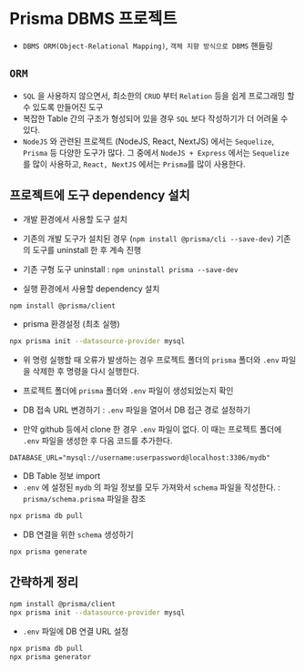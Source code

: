 # Prisma DBMS 프로젝트

- `DBMS ORM(Object-Relational Mapping)`, `객체 지향 방식으로 DBMS` 핸들링

## `ORM`

- `SQL` 을 사용하지 않으면서, 최소한의 `CRUD` 부터 `Relation` 등을 쉽게 프로그래밍 할 수 있도록 만들어진 도구
- 복잡한 Table 간의 구조가 형성되어 있을 경우 `SQL` 보다 작성하기가 더 어려울 수 있다.
- `NodeJS` 와 관련된 프로젝트 (NodeJS, React, NextJS) 에서는 `Sequelize`, `Prisma` 등 다양한 도구가 많다. 그 중에서 `NodeJS + Express` 에서는 `Sequelize` 를 많이 사용하고, `React, NextJS` 에서는 `Prisma`를 많이 사용한다.

## 프로젝트에 도구 dependency 설치

- 개발 환경에서 사용할 도구 설치
- 기존의 개발 도구가 설치된 경우 (`npm install @prisma/cli --save-dev`) 기존의 도구를 uninstall 한 후 계속 진행
- 기존 구형 도구 uninstall : `npm uninstall prisma --save-dev`

- 실행 환경에서 사용할 dependency 설치

```bash
npm install @prisma/client
```

- prisma 환경설정 (최초 실행)

```bash
npx prisma init --datasource-provider mysql
```

- 위 명령 실행할 때 오류가 발생하는 경우 프로젝트 폴더의 `prisma` 폴더와 `.env` 파일을 삭제한 후 명령을 다시 실행한다.

- 프로젝트 폴더에 `prisma` 폴더와 `.env` 파일이 생성되었는지 확인
- DB 접속 URL 변경하기 : `.env` 파일을 열어서 DB 접근 경로 설정하기
- 만약 github 등에서 clone 한 경우 `.env` 파일이 없다. 이 때는 프로젝트 폴더에 `.env` 파일을 생성한 후 다음 코드를 추가한다.

```text
DATABASE_URL="mysql://username:userpassword@localhost:3306/mydb"
```

- DB Table 정보 import
- `.env` 에 설정된 `mydb` 의 파일 정보를 모두 가져와서 `schema` 파일을 작성한다. : `prisma/schema.prisma` 파일을 참조

```bash
npx prisma db pull
```

- DB 연결을 위한 `schema` 생성하기

```bash
npx prisma generate
```

## 간략하게 정리

```bash
npm install @prisma/client
npx prisma init --datasource-provider mysql
```

- `.env` 파일에 DB 연결 URL 설정

```bash
npx prisma db pull
npx prisma generator
```

